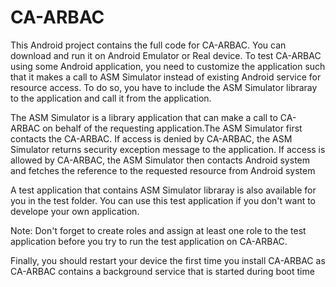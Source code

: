 # CA-ARBAC
This Android project contains the full code for CA-ARBAC. You can download and run it on Android Emulator or Real device. 
To test CA-ARBAC using some Android application, you need to customize the application such that it makes a call to ASM Simulator instead of existing Android service for resource access. To do so, you have to include the ASM Simulator libraray to the application and 
call it from the application.

The ASM Simulator is a library application that can make a call to CA-ARBAC on behalf of the requesting application.The ASM Simulator first contacts the CA-ARBAC. If access is denied by CA-ARBAC, the ASM Simulator returns security exception message to the application. If access is allowed by CA-ARBAC, the ASM Simulator then contacts Android system and fetches the reference to the requested resource from Android system
   
A test application that contains ASM Simulator libraray is also available for you in the test folder. You can use this test application if you don't want to develope your own application. 

Note: Don't forget to create roles and assign at least one role to the test application before you try to run the test application on CA-ARBAC. 

Finally, you should restart your device the first time you install CA-ARBAC as CA-ARBAC contains a background service that is started 
during boot time
